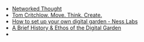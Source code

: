 - [Networked Thought](https://jzhao.xyz/posts/networked-thought)
- [Tom Critchlow. Move. Think. Create.](https://tomcritchlow.com/wiki/)
- [How to set up your own digital garden - Ness Labs](https://nesslabs.com/digital-garden-set-up)
- [A Brief History & Ethos of the Digital Garden](https://maggieappleton.com/garden-history)
- 